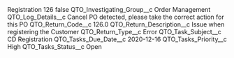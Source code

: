 <?xml version="1.0" encoding="UTF-8"?>
<CustomMetadata xmlns="http://soap.sforce.com/2006/04/metadata" xmlns:xsi="http://www.w3.org/2001/XMLSchema-instance" xmlns:xsd="http://www.w3.org/2001/XMLSchema">
    <label>Registration 126</label>
    <protected>false</protected>
    <values>
        <field>QTO_Investigating_Group__c</field>
        <value xsi:type="xsd:string">Order Management</value>
    </values>
    <values>
        <field>QTO_Log_Details__c</field>
        <value xsi:type="xsd:string">Cancel PO detected, please take the correct action for this PO</value>
    </values>
    <values>
        <field>QTO_Return_Code__c</field>
        <value xsi:type="xsd:double">126.0</value>
    </values>
    <values>
        <field>QTO_Return_Description__c</field>
        <value xsi:type="xsd:string">Issue when registering the Customer</value>
    </values>
    <values>
        <field>QTO_Return_Type__c</field>
        <value xsi:type="xsd:string">Error</value>
    </values>
    <values>
        <field>QTO_Task_Subject__c</field>
        <value xsi:type="xsd:string">CD Registration</value>
    </values>
    <values>
        <field>QTO_Tasks_Due_Date__c</field>
        <value xsi:type="xsd:date">2020-12-16</value>
    </values>
    <values>
        <field>QTO_Tasks_Priority__c</field>
        <value xsi:type="xsd:string">High</value>
    </values>
    <values>
        <field>QTO_Tasks_Status__c</field>
        <value xsi:type="xsd:string">Open</value>
    </values>
</CustomMetadata>
